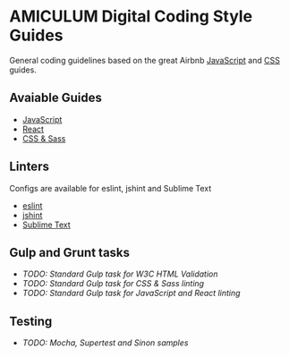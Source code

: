 # AMICULUM Digital Coding Style Guides

General coding guidelines based on the great Airbnb [JavaScript](https://github.com/airbnb/javascript) and [CSS](https://github.com/airbnb/css) guides.

## Avaiable Guides

 - [JavaScript](javascript/)
 - [React](react/)
 - [CSS & Sass](css/)
 
## Linters

Configs are available for eslint, jshint and Sublime Text

 - [eslint](javascript/linters/)
 - [jshint](javascript/linters/)
 - [Sublime Text](javascript/linters/)
 
 
## Gulp and Grunt tasks

 - *TODO: Standard Gulp task for W3C HTML Validation*
 - *TODO: Standard Gulp task for CSS & Sass linting*
 - *TODO: Standard Gulp task for JavaScript and React linting*


## Testing

 - *TODO: Mocha, Supertest and Sinon samples*
 
